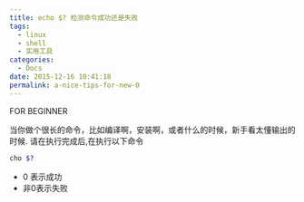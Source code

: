 ```yaml
---
title: echo $? 检测命令成功还是失败
tags:
  - linux
  - shell
  - 实用工具
categories:
  - Docs
date: 2015-12-16 10:41:18
permalink: a-nice-tips-for-new-0
---
```


FOR BEGINNER

当你做个很长的命令，比如编译啊，安装啊，或者什么的时候，新手看太懂输出的时候.
请在执行完成后,在执行以下命令
``` bash
cho $?
```

* 0 表示成功
* 非0表示失败